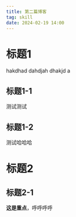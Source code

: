 ```yaml
---
title: 第二篇博客
tag: skill
date: 2024-02-19 14:00
---
```


# 标题1
hakdhad  dahdjah dhakjd a

## 标题1-1
测试测试

## 标题1-2
测试哈哈哈

# 标题2
## 标题2-1
**这是重点**，呼呼呼呼